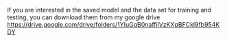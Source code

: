 If you are interested in the saved model and the data set for training and testing, you can download them from my google drive 
https://drive.google.com/drive/folders/1YIuGqB0naffjlVzKXpBFCkl9fb954KDY
